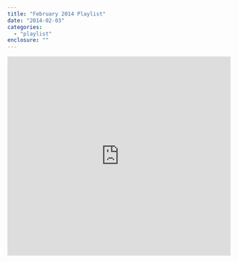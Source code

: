 ```yaml
---
title: "February 2014 Playlist"
date: "2014-02-03"
categories: 
  - "playlist"
enclosure: ""
---
```


<iframe width="100%" height="450" scrolling="no" frameborder="no" src="https://w.soundcloud.com/player/?url=https%3A//api.soundcloud.com/playlists/22164264&amp;auto_play=false&amp;hide_related=false&amp;visual=true"></iframe>
